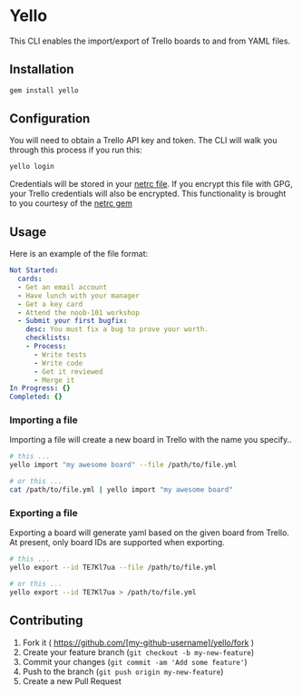 # Yello

This CLI enables the import/export of Trello boards to and from YAML files.

## Installation

```bash
gem install yello
```

## Configuration
You will need to obtain a Trello API key and token. The CLI will 
walk you through this process if you run this:
```bash
yello login
```
Credentials will be stored in your [netrc file](http://www.gnu.org/software/inetutils/manual/html_node/The-_002enetrc-File.html).
If you encrypt this file with GPG, your Trello credentials will also be encrypted.
This functionality is brought to you courtesy of the [netrc gem](https://github.com/heroku/netrc)

## Usage

Here is an example of the file format:
```yaml
Not Started:
  cards:
  - Get an email account
  - Have lunch with your manager
  - Get a key card
  - Attend the noob-101 workshop
  - Submit your first bugfix:
    desc: You must fix a bug to prove your worth.
    checklists:
    - Process:
      - Write tests
      - Write code
      - Get it reviewed
      - Merge it
In Progress: {} 
Completed: {} 
```

### Importing a file
Importing a file will create a new board in Trello with the name you specify..
```bash
# this ... 
yello import "my awesome board" --file /path/to/file.yml

# or this ... 
cat /path/to/file.yml | yello import "my awesome board" 
```

### Exporting a file
Exporting a board will generate yaml based on the given board from Trello.
At present, only board IDs are supported when exporting.

```bash
# this ... 
yello export --id TE7Kl7ua --file /path/to/file.yml

# or this ... 
yello export --id TE7Kl7ua > /path/to/file.yml
```

## Contributing

1. Fork it ( https://github.com/[my-github-username]/yello/fork )
2. Create your feature branch (`git checkout -b my-new-feature`)
3. Commit your changes (`git commit -am 'Add some feature'`)
4. Push to the branch (`git push origin my-new-feature`)
5. Create a new Pull Request
